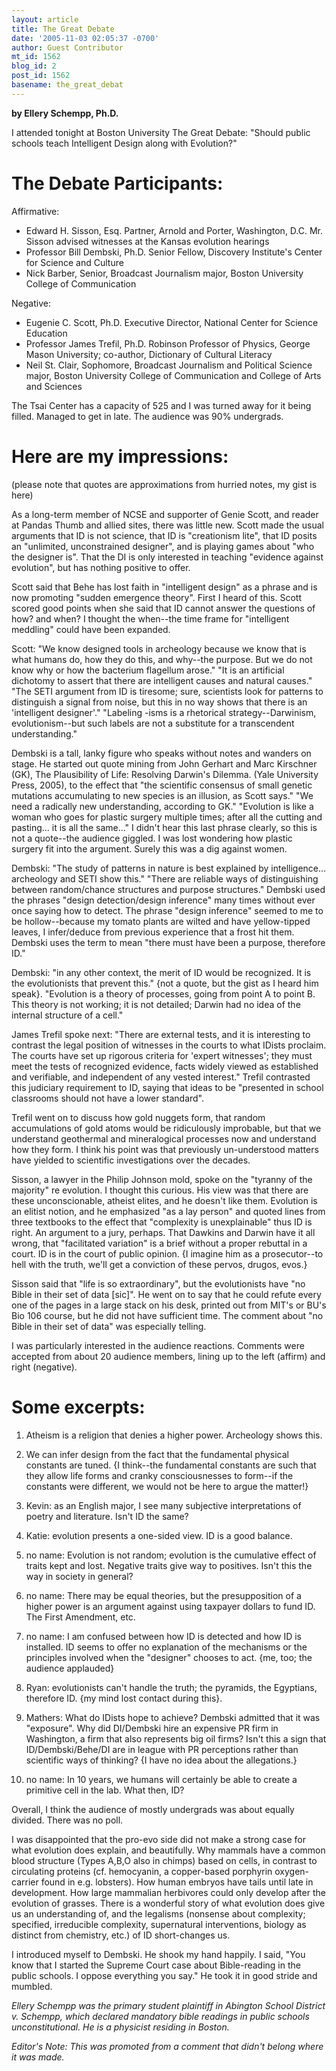 ```yaml
---
layout: article
title: The Great Debate
date: '2005-11-03 02:05:37 -0700'
author: Guest Contributor
mt_id: 1562
blog_id: 2
post_id: 1562
basename: the_great_debat
---
```

**by Ellery Schempp, Ph.D.**

I attended tonight at Boston University The Great Debate: "Should public schools teach Intelligent Design along with Evolution?"

# The Debate Participants:

Affirmative:


* Edward H. Sisson, Esq.  Partner, Arnold and Porter, Washington, D.C. Mr. Sisson advised witnesses at the Kansas evolution hearings
* Professor Bill Dembski, Ph.D.  Senior Fellow, Discovery Institute's Center for Science and Culture
* Nick Barber, Senior, Broadcast Journalism major, Boston University College of Communication


Negative:


* Eugenie C. Scott, Ph.D.  Executive Director, National Center for Science Education
* Professor James Trefil, Ph.D.   Robinson Professor of Physics, George Mason University; co-author, Dictionary of Cultural Literacy
* Neil St. Clair, Sophomore, Broadcast Journalism and Political Science major, Boston University College of Communication and College of Arts and Sciences


The Tsai Center has a capacity of 525 and I was turned away for it being filled.  Managed to get in late.  The audience was 90% undergrads.

# Here are my impressions:

(please note that quotes are approximations from hurried notes, my gist is here)

As a long-term member of NCSE and supporter of Genie Scott, and reader at Pandas Thumb and allied sites, there was little new.  Scott made the usual arguments that ID is not science, that ID is "creationism lite", that ID posits an "unlimited, unconstrained designer", and is playing games about "who the designer is".  That the DI is only interested in teaching "evidence against evolution", but has nothing positive to offer.

Scott said that Behe has lost faith in "intelligent design" as a phrase and is now promoting "sudden emergence theory".  First I heard of this.  Scott scored good points when she said that ID cannot answer the questions of how? and when?  I thought the when--the time frame for "intelligent meddling" could have been expanded.  

Scott: "We know designed tools in archeology because we know that is what humans do, how they do this, and why--the purpose.  But we do not know why or how the bacterium flagellum arose."  "It is an artificial dichotomy to assert that there are intelligent causes and natural causes."  "The SETI argument from ID is tiresome; sure, scientists look for patterns to distinguish a signal from noise, but this in no way shows that there is an 'intelligent designer'."  "Labeling -isms is a rhetorical strategy--Darwinism, evolutionism--but such labels are not a substitute for a transcendent understanding."

Dembski is a tall, lanky figure who speaks without notes and wanders on stage.  He started out quote mining from John Gerhart and Marc Kirschner (GK),  The Plausibility of Life: Resolving Darwin's Dilemma. (Yale University Press, 2005), to the effect that "the scientific consensus of small genetic mutations accumulating to new species is an illusion, as Scott says."  "We need a radically new understanding, according to GK."  "Evolution is like a woman who goes for plastic surgery multiple times; after all the cutting and pasting... it is all the same..."  I didn't hear this last phrase clearly, so this is not a quote--the audience giggled.  I was lost wondering how plastic surgery fit into the argument.  Surely this was a dig against women.

Dembski:  "The study of patterns in nature is best explained by intelligence... archeology and SETI show this."  "There are reliable ways of distinguishing between random/chance structures and purpose structures."  Dembski used the phrases "design detection/design inference" many times without ever once saying how to detect.  The phrase "design inference" seemed to me to be hollow--because my tomato plants are wilted and have yellow-tipped leaves, I infer/deduce from previous experience that a frost hit them.  Dembski uses the term to mean "there must have been a purpose, therefore ID."

Dembski:  "in any other context, the merit of ID would be recognized.  It is the evolutionists that prevent this."  {not a quote, but the gist as I heard him speak}.  "Evolution is a theory of processes, going from point A to point B.  This theory is not working; it is not detailed; Darwin had no idea of the internal structure of a cell."

James Trefil spoke next:  "There are external tests, and it is interesting to contrast the legal position of witnesses in the courts to what IDists proclaim.  The courts have set up rigorous criteria for 'expert witnesses'; they must meet the tests of recognized evidence, facts widely viewed as established and verifiable, and independent of any vested interest."  Trefil contrasted this judiciary requirement to ID, saying that ideas to be "presented in school classrooms should not have a lower standard".

Trefil went on to discuss how gold nuggets form, that random accumulations of gold atoms would be ridiculously improbable, but that we understand geothermal and mineralogical  processes now and understand how they form.  I think his point was that previously un-understood matters have yielded to scientific investigations over the decades.

Sisson, a lawyer in the Philip Johnson mold, spoke on the "tyranny of the majority" re evolution.  I thought this curious.  His view was that there are these unconscionable, atheist elites, and he doesn't like them.  Evolution is an elitist notion, and he emphasized "as a lay person" and quoted lines from three textbooks to the effect that "complexity is unexplainable" thus ID is right.  An argument to a jury, perhaps.  That Dawkins and Darwin have it all wrong, that "facilitated variation" is a brief without a proper rebuttal in a court.  ID is in the court of public opinion.  {I imagine him as a prosecutor--to hell with the truth, we'll get a conviction of these pervos, drugos, evos.}

Sisson said that "life is so extraordinary", but the evolutionists have "no Bible in their set of data \[sic\]".  He went on to say that he could refute every one of the pages in a large stack on his desk, printed out from MIT's or BU's Bio 106 course, but he did not have sufficient time.  The comment about "no Bible in their set of data" was especially telling.

I was particularly interested in the audience reactions.  Comments were accepted from about 20 audience members, lining up to the left (affirm) and right (negative).  

# Some excerpts:

1. Atheism is a religion that denies a higher power.  Archeology shows this.

2. We can infer design from the fact that the fundamental physical constants are tuned.  {I think--the fundamental constants are such that they allow life forms and cranky consciousnesses to form--if the constants were different, we would not be here to argue the matter!}

3. Kevin:  as an English major, I see many subjective interpretations of poetry and literature.  Isn't ID the same?

4. Katie:  evolution presents a one-sided view.  ID is a good balance.

5. no name:  Evolution is not random; evolution is the cumulative effect of traits kept and lost.  Negative traits give way to positives.  Isn't this the way in society in general?

6. no name: There may be equal theories, but the presupposition of a higher power is an argument against using taxpayer dollars to fund ID.  The First Amendment, etc.

7. no name: I am confused between how ID is detected and how ID is installed.  ID seems to offer no explanation of the mechanisms or the principles involved when the "designer" chooses to act.  {me, too; the audience applauded}

8. Ryan: evolutionists can't handle the truth; the pyramids, the Egyptians, therefore ID.  {my mind lost contact during this}.

9. Mathers:  What do IDists hope to achieve?  Dembski admitted that it was "exposure".  Why did DI/Dembski hire an expensive PR firm in Washington, a firm that also represents big oil firms?  Isn't this a sign that ID/Dembski/Behe/DI are in league with PR perceptions rather than scientific ways of thinking?  {I have no idea about the allegations.}

10.  no name: In 10 years, we humans will certainly be able to create a primitive cell in the lab.  What then, ID?

Overall, I think the audience of mostly undergrads was about equally divided.  There was no poll.

I was disappointed that the pro-evo side did not make a strong case for what evolution does explain, and beautifully.  Why mammals have a common blood structure (Types A,B,O also in chimps) based on cells, in contrast to circulating proteins (cf. hemocyanin, a copper-based porphyrin oxygen-carrier found in e.g. lobsters).  How human embryos have tails until late in development.  How large mammalian herbivores could only develop after the evolution of grasses.  There is a wonderful story of what evolution does give us an understanding of, and the legalisms (nonsense about complexity; specified, irreducible complexity, supernatural interventions, biology as distinct from chemistry, etc.) of ID short-changes us.

I introduced myself to Dembski.  He shook my hand happily.  I said,  "You know that I started the Supreme Court case about Bible-reading in the public schools. I oppose everything you say."  He took it in good stride and mumbled.

_Ellery Schempp was the primary student plaintiff in Abington School District v. Schempp, which declared mandatory bible readings in public schools unconstitutional.  He is a physicist residing in Boston._

_Editor's Note: This was promoted from a comment that didn't belong where it was made._
